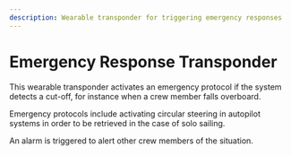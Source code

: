```yaml
---
description: Wearable transponder for triggering emergency responses
---
```


# Emergency Response Transponder

This wearable transponder activates an emergency protocol if the system detects a cut-off, for instance when a crew member falls overboard.

Emergency protocols include activating circular steering in autopilot systems in order to be retrieved in the case of solo sailing.

An alarm is triggered to alert other crew members of the situation.



